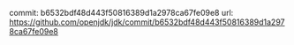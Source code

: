 commit: b6532bdf48d443f50816389d1a2978ca67fe09e8
url: https://github.com/openjdk/jdk/commit/b6532bdf48d443f50816389d1a2978ca67fe09e8

